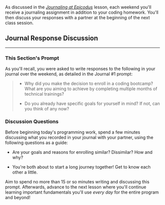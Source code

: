As discussed in the _[Journaling at Epicodus](https://www.learnhowtoprogram.com/introduction-to-programming/git-html-and-css/homework-journaling-at-epicodus)_ lesson, each weekend you'll receive a journaling assignment in addition to your coding homework. You'll then discuss your responses with a partner at the beginning of the next class session.

## Journal Response Discussion
---

### This Section's Prompt

As you'll recall, you were asked to write responses to the following in your journal over the weekend, as detailed in the Journal #1 prompt:

> * Why did you make the decision to enroll in a coding bootcamp? What are you aiming to achieve by completing multiple months of technical trainings?
>
> * Do you already have specific goals for yourself in mind? If not, can you think of any now?

### Discussion Questions

Before beginning today's programming work, spend a few minutes discussing what you recorded in your journal with your partner, using the following questions as a guide:

* Are your goals and reasons for enrolling similar? Dissimilar? How and why?

* You're both about to start a long journey together! Get to know each other a little.

Aim to spend no more than 15 or so minutes writing and discussing this prompt. Afterwards, advance to the next lesson where you'll continue learning important fundamentals you'll use _every day_ for the entire program and beyond!